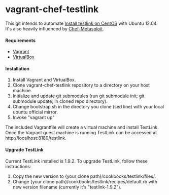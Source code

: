 vagrant-chef-testlink
=====================
This git intends to automate [Install testlink on CentOS](http://blog.codylab.com/install-testlink-on-centos/) with Ubuntu 12.04. It's also heavily influenced by [Chef-Metasploit](https://github.com/rapid7/Chef-Metasploit).

#### Requirements
 * [Vagrant](http://www.vagrantup.com/)
 * [VirtualBox](https://www.virtualbox.org/ "Oracle")

#### Installation
 1. Install Vagrant and VirtualBox.
 2. Clone vagrant-chef-testlink repository to a directory on your host machine.
 3. Initialize and update git submodules (run git submodule init; git submodule update; in cloned repo directory).
 4. Change bootstrap.sh in the directory you clone (sed line) with your local ubuntu official mirror.
 5. Invoke "vagrant up"

The included Vagrantfile will create a virtual machine and install TestLink.  Once the Vagrant guest machine is running TestLink can be accessed at http://localhost:8180/testlink.

#### Upgrade TestLink
Current TestLink installed is 1.9.2. To upgrade TestLink, follow these instructions:

 1. Copy the new version to {your clone path}/cookbooks/testlink/files/.
 2. Change {your clone path}/cookbooks/testlink/recipes/default.rb with new version filename (currently it's "testlink-1.9.2").

